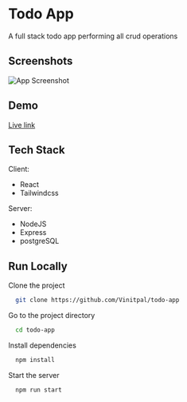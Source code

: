 
# Todo App

A full stack todo app performing all crud operations



## Screenshots

![App Screenshot](https://cdn.discordapp.com/attachments/753151975570276352/914024806201053194/unknown.png)


## Demo

[Live link](https://kirua-todo-app.herokuapp.com/)
## Tech Stack

Client:
- React
- Tailwindcss

Server:
- NodeJS
- Express
- postgreSQL



## Run Locally

Clone the project

```bash
  git clone https://github.com/Vinitpal/todo-app
```

Go to the project directory

```bash
  cd todo-app
```

Install dependencies

```bash
  npm install
```

Start the server

```bash
  npm run start
```

